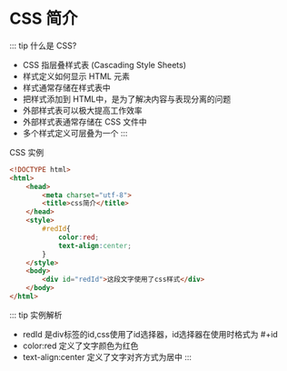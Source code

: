 # CSS 简介

::: tip 什么是 CSS?
* CSS 指层叠样式表 (Cascading Style Sheets)
* 样式定义如何显示 HTML 元素
* 样式通常存储在样式表中
* 把样式添加到 HTML中，是为了解决内容与表现分离的问题
* 外部样式表可以极大提高工作效率
* 外部样式表通常存储在 CSS 文件中
* 多个样式定义可层叠为一个 
:::

CSS 实例
``` html
<!DOCTYPE html>
<html>
	<head>
		<meta charset="utf-8">
		<title>css简介</title>
	</head>
	<style>
		#redId{
			color:red;
			text-align:center;
		} 
	</style>
	<body>
		<div id="redId">这段文字使用了css样式</div>
	</body>
</html>

```
::: tip 实例解析
* redId 是div标签的id,css使用了id选择器，id选择器在使用时格式为 #+id
* color:red 定义了文字颜色为红色
* text-align:center 定义了文字对齐方式为居中
:::





